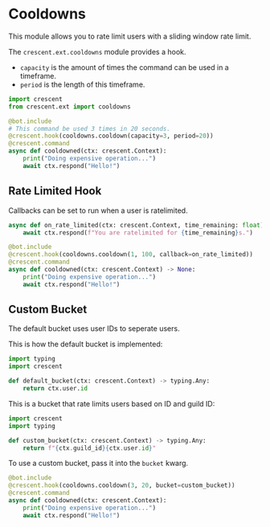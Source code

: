 # Cooldowns

This module allows you to rate limit users with a sliding window rate limit.

The `crescent.ext.cooldowns` module provides a hook.

- `capacity` is the amount of times the command can be used in a timeframe.
- `period` is the length of this timeframe.

```python
import crescent
from crescent.ext import cooldowns

@bot.include
# This command be used 3 times in 20 seconds.
@crescent.hook(cooldowns.cooldown(capacity=3, period=20))
@crescent.command
async def cooldowned(ctx: crescent.Context):
    print("Doing expensive operation...")
    await ctx.respond("Hello!")
```


## Rate Limited Hook
Callbacks can be set to run when a user is ratelimited.

```python
async def on_rate_limited(ctx: crescent.Context, time_remaining: float) -> None:
    await ctx.respond(f"You are ratelimited for {time_remaining}s.")

@bot.include
@crescent.hook(cooldowns.cooldown(1, 100, callback=on_rate_limited))
@crescent.command
async def cooldowned(ctx: crescent.Context) -> None:
    print("Doing expensive operation...")
    await ctx.respond("Hello!")
```

## Custom Bucket

The default bucket uses user IDs to seperate users.

This is how the default bucket is implemented:
```python
import typing
import crescent

def default_bucket(ctx: crescent.Context) -> typing.Any:
    return ctx.user.id
```

This is a bucket that rate limits users based on ID and guild ID:
```python
import crescent
import typing

def custom_bucket(ctx: crescent.Context) -> typing.Any:
    return f"{ctx.guild_id}{ctx.user.id}"
```

To use a custom bucket, pass it into the `bucket` kwarg.

```python
@bot.include
@crescent.hook(cooldowns.cooldown(3, 20, bucket=custom_bucket))
@crescent.command
async def cooldowned(ctx: crescent.Context):
    print("Doing expensive operation...")
    await ctx.respond("Hello!")
```
